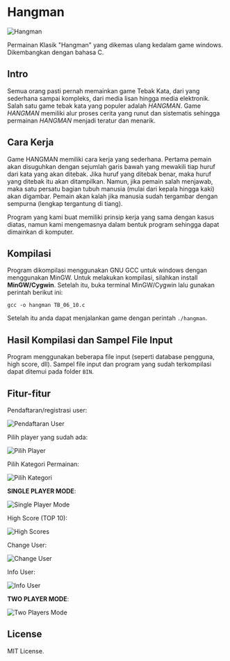 # Hangman
![Hangman](http://c11.incisozluk.com.tr/res/incisozluk/11000/1/72091_oba40.jpg)

Permainan Klasik "Hangman" yang dikemas ulang kedalam game windows. Dikembangkan dengan bahasa C.

## Intro
Semua orang pasti pernah memainkan game Tebak Kata, dari yang sederhana sampai kompleks, dari media lisan hingga media elektronik. Salah satu game tebak kata yang populer adalah _HANGMAN_. Game _HANGMAN_ memiliki alur proses cerita yang runut dan sistematis sehingga permainan _HANGMAN_ menjadi teratur dan menarik.

## Cara Kerja
Game HANGMAN memiliki cara kerja yang sederhana. Pertama pemain akan disuguhkan dengan sejumlah garis bawah yang mewakili tiap huruf dari kata yang akan ditebak. Jika huruf yang ditebak benar, maka huruf yang ditebak itu akan ditampilkan. Namun, jika pemain salah menjawab, maka satu persatu bagian tubuh manusia (mulai dari kepala hingga kaki) akan digambar. Pemain akan kalah jika manusia sudah tergambar dengan sempurna (lengkap tergantung di tiang).

Program yang kami buat memiliki prinsip kerja yang sama dengan kasus diatas, namun kami mengemasnya dalam bentuk program sehingga dapat dimainkan di komputer.

## Kompilasi
Program dikompilasi menggunakan GNU GCC untuk windows dengan menggunakan MinGW. Untuk melakukan kompilasi, silahkan install **MinGW/Cygwin**. Setelah itu, buka terminal MinGW/Cygwin lalu gunakan perintah berikut ini:
```
gcc -o hangman TB_06_10.c
```
Setelah itu anda dapat menjalankan game dengan perintah `./hangman`.

## Hasil Kompilasi dan Sampel File Input
Program menggunakan beberapa file input (seperti database pengguna, high score, dll). Sampel file input dan program yang sudah terkompilasi dapat ditemui pada folder `BIN`.

## Fitur-fitur
Pendaftaran/registrasi user:

![Pendaftaran User](/../screenshoot/screenshoots/newgame.jpg?raw=true)

Pilih player yang sudah ada:

![Pilih Player](/../screenshoot/screenshoots/selectplayer.jpg?raw=true)

Pilih Kategori Permainan:

![Pilih Kategori](/../screenshoot/screenshoots/categoryselect.jpg?raw=true)

**SINGLE PLAYER MODE**:

![Single Player Mode](/../screenshoot/screenshoots/singleplayer.jpg?raw=true)

High Score (TOP 10):

![High Scores](/../screenshoot/screenshoots/hiscores.jpg?raw=true)

Change User:

![Change User](/../screenshoot/screenshoots/changeuser.jpg?raw=true)

Info User:

![Info User](/../screenshoot/screenshoots/infouser.jpg?raw=true)

**TWO PLAYER MODE**:

![Two Players Mode](/../screenshoot/screenshoots/twoplayers.jpg?raw=true)

## License
MIT License.
